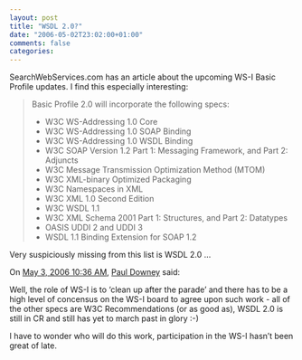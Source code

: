 ```yaml
---
layout: post
title: "WSDL 2.0?"
date: "2006-05-02T23:02:00+01:00"
comments: false
categories: 
---
```


<p>SearchWebServices.com has an article about the upcoming WS-I Basic Profile updates. I find this especially interesting:</p>

<blockquote>
Basic Profile 2.0 will incorporate the following specs:
<ul>
<li>W3C WS-Addressing 1.0 Core</li>
<li>W3C WS-Addressing 1.0 SOAP Binding</li>
<li>W3C WS-Addressing 1.0 WSDL Binding</li>
<li>W3C SOAP Version 1.2 Part 1: Messaging Framework, and Part 2: Adjuncts</li>
<li>W3C Message Transmission Optimization Method (MTOM)</li>
<li>W3C XML-binary Optimized Packaging</li>
<li>W3C Namespaces in XML</li>
<li>W3C XML 1.0 Second Edition</li>
<li>W3C WSDL 1.1</li>
<li>W3C XML Schema 2001 Part 1: Structures, and Part 2: Datatypes</li>
<li>OASIS UDDI 2 and UDDI 3</li>
<li>WSDL 1.1 Binding Extension for SOAP 1.2</li>
</ul>
</blockquote>

<p>Very suspiciously missing from this list is WSDL 2.0 &#8230;</p>

<section class="comments">

<div class="comment" id="comment-890">
On <a href="#comment-890" title="Permalink to this comment">May  3, 2006 10:36 AM</a>, <a href="http://blog.whatfettle.com" title="http://blog.whatfettle.com" rel="nofollow">Paul Downey</a>
said:
<p>Well, the role of WS-I is to &#8216;clean up after the parade&#8217; and there has to be a high level of concensus on the WS-I board to agree upon such work - all of the other specs are W3C Recommendations (or as good as), WSDL 2.0 is still in CR and still has yet to march past in glory :-) </p>

<p>I have to wonder who will do this work, participation in the WS-I hasn&#8217;t been great of late.</p>


</section>

